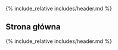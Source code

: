 {% include_relative includes/header.md %}

## Strona główna

{% include_relative includes/header.md %}